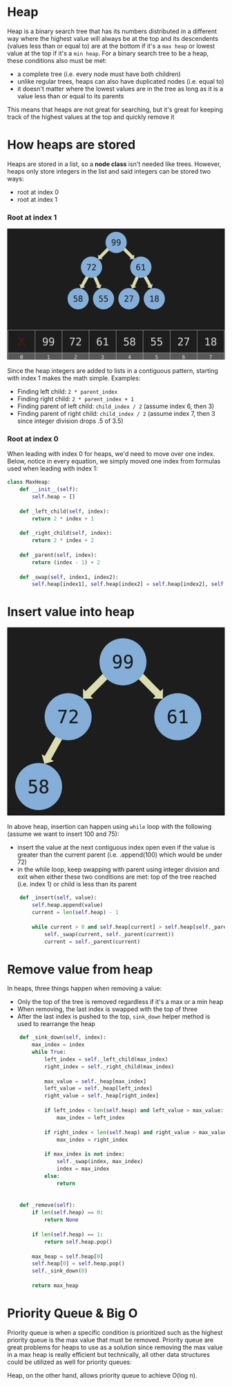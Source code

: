 # Heap

Heap is a binary search tree that has its numbers distributed in a different way where the highest value will always be at the top and its descendents (values less than or equal to) are at the bottom if it's a `max heap` or lowest value at the top if it's a `min heap`. For a binary search tree to be a heap, these conditions also must be met:

- a complete tree (i.e. every node must have both children)
- unlike regular trees, heaps can also have duplicated nodes (i.e. equal to)
- it doesn't matter where the lowest values are in the tree as long as it is a value less than or equal to its parents

This means that heaps are not great for searching, but it's great for keeping track of the highest values at the top and quickly remove it

# How heaps are stored

Heaps are stored in a list, so a **node class** isn't needed like trees. However, heaps only store integers in the list and said integers can be stored two ways:

- root at index 0
- root at index 1

### Root at index 1

![Heap at index 1](./heap-storing-index-1.png)

Since the heap integers are added to lists in a contiguous pattern, starting with index 1 makes the math simple. Examples:

- Finding left child: `2 * parent_index`
- Finding right child: `2 * parent_index + 1`
- Finding parent of left child: `child_index / 2` (assume index 6, then 3)
- Finding parent of right child: `child_index / 2` (assume index 7, then 3 since integer division drops .5 of 3.5)

### Root at index 0

When leading with index 0 for heaps, we'd need to move over one index. Below, notice in every equation, we simply moved one index from formulas used when leading with index 1:

```python
class MaxHeap:
    def __init__(self):
        self.heap = []

    def _left_child(self, index):
        return 2 * index + 1

    def _right_child(self, index):
        return 2 * index + 2

    def _parent(self, index):
        return (index - 1) + 2

    def _swap(self, index1, index2):
        self.heap[index1], self.heap[index2] = self.heap[index2], self.heap[index1]
```

# Insert value into heap

![Heap insert](./heap-insert.png)

In above heap, insertion can happen using `while` loop with the following (assume we want to insert 100 and 75):

- insert the value at the next contiguous index open even if the value is greater than the current parent (i.e. .append(100) which would be under 72)
- in the while loop, keep swapping with parent using integer division and exit when either these two conditions are met: top of the tree reached (i.e. index 1) or child is less than its parent

```python
    def _insert(self, value):
        self.heap.append(value)
        current = len(self.heap) - 1

        while current > 0 and self.heap[current] > self.heap[self._parent(current)]:
            self._swap(current, self._parent(current))
            current = self._parent(current)
```

# Remove value from heap

In heaps, three things happen when removing a value:

- Only the top of the tree is removed regardless if it's a max or a min heap
- When removing, the last index is swapped with the top of three
- After the last index is pushed to the top, `sink_down` helper method is used to rearrange the heap

```python
    def _sink_down(self, index):
        max_index = index
        while True:
            left_index = self._left_child(max_index)
            right_index = self._right_child(max_index)

            max_value = self._heap[max_index]
            left_value = self._heap[left_index]
            right_value = self._heap[right_index]

            if left_index < len(self.heap) and left_value > max_value:
                max_index = left_index

            if right_index < len(self.heap) and right_value > max_value:
                max_index = right_index

            if max_index is not index:
                self._swap(index, max_index)
                index = max_index
            else:
                return


    def _remove(self):
        if len(self.heap) == 0:
            return None

        if len(self.heap) == 1:
            return self.heap.pop()

        max_heap = self.heap[0]
        self.heap[0] = self.heap.pop()
        self._sink_down(0)

        return max_heap
```

# Priority Queue & Big O

Priority queue is when a specific condition is prioritized such as the highest priority queue is the max value that must be removed. Priority queue are great problems for heaps to use as a solution since removing the max value in a max heap is really efficient but
technically, all other data structures could be utilized as well for priority queues:

Heap, on the other hand, allows priority queue to achieve O(log n).
